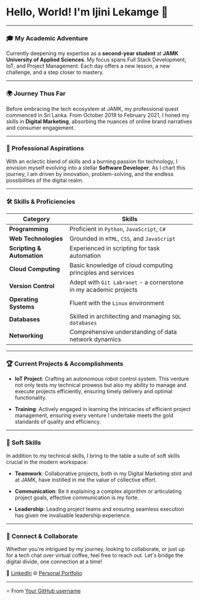 # Hello, World! I'm Ijini Lekamge 🚀

---

### 🎓 **My Academic Adventure**

Currently deepening my expertise as a **second-year student** at **JAMK University of Applied Sciences**. My focus spans Full Stack Development, IoT, and Project Management. Each day offers a new lesson, a new challenge, and a step closer to mastery.

---

### 🌍 **Journey Thus Far**

Before embracing the tech ecosystem at JAMK, my professional quest commenced in Sri Lanka. From October 2019 to February 2021, I honed my skills in **Digital Marketing**, absorbing the nuances of online brand narratives and consumer engagement.

---

### 💼 **Professional Aspirations**

With an eclectic blend of skills and a burning passion for technology, I envision myself evolving into a stellar **Software Developer**. As I chart this journey, I am driven by innovation, problem-solving, and the endless possibilities of the digital realm.

---

### 🛠 **Skills & Proficiencies**

| Category | Skills |
|---|---|
| **Programming** | Proficient in `Python`, `JavaScript`, `C#` |
| **Web Technologies** | Grounded in `HTML`, `CSS`, and `JavaScript` |
| **Scripting & Automation** | Experienced in scripting for task automation |
| **Cloud Computing** | Basic knowledge of cloud computing principles and services |
| **Version Control** | Adept with `Git Labranet` - a cornerstone in my academic projects |
| **Operating Systems** | Fluent with the `Linux` environment |
| **Databases** | Skilled in architecting and managing `SQL databases` |
| **Networking** | Comprehensive understanding of data network dynamics |

---

### 🏆 **Current Projects & Accomplishments**

- **IoT Project**: Crafting an autonomous robot control system. This venture not only tests my technical prowess but also my ability to manage and execute projects efficiently, ensuring timely delivery and optimal functionality.
  
- **Training**: Actively engaged in learning the intricacies of efficient project management, ensuring every venture I undertake meets the gold standards of quality and efficiency.

---

### 📌 **Soft Skills**

In addition to my technical skills, I bring to the table a suite of soft skills crucial in the modern workspace:

- **Teamwork**: Collaborative projects, both in my Digital Marketing stint and at JAMK, have instilled in me the value of collective effort.
  
- **Communication**: Be it explaining a complex algorithm or articulating project goals, effective communication is my forte.

- **Leadership**: Leading project teams and ensuring seamless execution has given me invaluable leadership experience.

---

### 💌 **Connect & Collaborate**

Whether you're intrigued by my journey, looking to collaborate, or just up for a tech chat over virtual coffee, feel free to reach out. Let's bridge the digital divide, one connection at a time!

💼 [LinkedIn](https://www.linkedin.com/in/ijini-lekamge-38233928b?utm_source=share&utm_campaign=share_via&utm_content=profile&utm_medium=ios_app)
🌐 [Personal Portfolio]()

---

⭐️ From [Your GitHub username](https://github.com/your_github_username)
